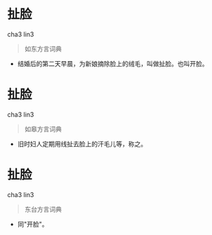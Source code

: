 # 扯脸
cha3 lin3
> 如东方言词典
- 结婚后的第二天早晨，为新娘摘除脸上的绒毛，叫做扯脸。也叫开脸。

# 扯脸
cha3 lin3
> 如皋方言词典
- 旧时妇人定期用线扯去脸上的汗毛儿等，称之。

# 扯脸
cha3 lin3
> 东台方言词典
- 同"开脸"。
